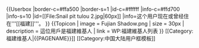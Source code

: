{{Userbox
|border-c=#ffa500
|border-s=1
|id-c=#ffffff
|info-c=#ffd700
|info-s=10
|id=[[File:Snail pit tulou 2.jpg|60px]]
|info=这个用户现在或曾经住在'''[[福建]]'''。
}}
{{Topicon
| image = Fujian Shadow.png
| size = 30px
| description = 這位用戶是福建維基人
| link = WP:福建維基人列表
}}
<includeonly>[[Category:福建维基人|{{PAGENAME}}]]</includeonly>
<noinclude>[[Category:中国大陆用户框模板]]</noinclude>